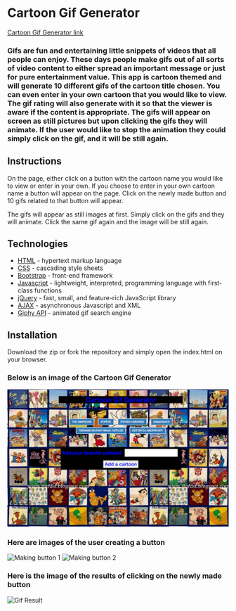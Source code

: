 # Cartoon Gif Generator

[Cartoon Gif Generator link](https://radiant-falls-76143.herokuapp.com/
)

### Gifs are fun and entertaining little snippets of videos that all people can enjoy. These days people make gifs out of all sorts of video content to either spread an important message or just for pure entertainment value. This app is cartoon themed and will generate 10 different gifs of the cartoon title chosen. You can even enter in your own cartoon that you would like to view. The gif rating will also generate with it so that the viewer is aware if the content is appropriate. The gifs will appear on screen as still pictures but upon clicking the gifs they will animate. If the user would like to stop the animation they could simply click on the gif, and it will be still again.

## Instructions
On the page, either click on a button with the cartoon name you would like to view or enter in your own. If you choose to enter in your own cartoon name a button will appear on the page. Click on the newly made button and 10 gifs related to that button will appear.

The gifs will appear as still images at first. Simply click on the gifs and they will animate. Click the same gif again and the image will be still again.

## Technologies
* [HTML](https://developer.mozilla.org/en-US/docs/Web/HTML) - hypertext markup language
* [CSS](https://developer.mozilla.org/en-US/docs/Web/CSS) - cascading style sheets
* [Bootstrap](http://getbootstrap.com/) - front-end framework
* [Javascript](https://developer.mozilla.org/en-US/docs/Web/JavaScript) - lightweight, interpreted, programming language with first-class functions
* [jQuery](https://jquery.com/) - fast, small, and feature-rich JavaScript library
* [AJAX](https://developer.mozilla.org/en-US/docs/AJAX/Getting_Started) - asynchronous Javascript and XML
* [Giphy API](https://github.com/Giphy/GiphyAPI) - animated gif search engine


## Installation
Download the zip or fork the repository and simply open the index.html on your browser.


### Below is an image of the Cartoon Gif Generator
![Cartoon Gif Generator](assets/images/gif.png)

### Here are images of the user creating a button
![Making button 1](assets/images/making-button1.png)
![Making button 2](assets/images/making-button2.png)

### Here is the image of the results of clicking on the newly made button
![Gif Result](assets/images/gif-result.png)